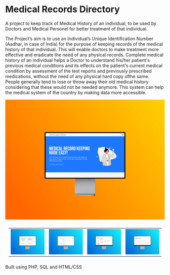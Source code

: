 # Medical Records Directory
A project to keep track of Medical History of an individual, to be used by Doctors and Medical Personel for better treatment of that individual.


The Project’s aim is to use an Individual’s Unique Identification Number (Aadhar, in case of India) for  the  purpose  of  keeping  records  of  the  medical  history  of  that  individual.  This  will  enable doctors  to  make  treatment  more  effective  and  eradicate  the  need  of  any  physical  records. Complete  medical  history  of  an  individual  helps  a  Doctor  to  understand  his/her  patient's previous  medical  conditions  and  its  effects  on  the  patient's  current  medical  condition  by assessment of the test reports and previously prescribed medications, without the need of any physical hard copy ofthe same. People  generally  tend  to  lose  or  throw  away  their  old  medical  history  considering  that  these would not be needed anymore. This system can help the medical system of the country by making data more accessible.

![mc](https://github.com/TanmoySG/MedicalRecordsDirectory/blob/master/Screenshots/MLD%20SC/smartmockups_kcn2wzcg.jpg)

<table style="padding:10px">
  <tr>
    <td><img src="https://github.com/TanmoySG/MedicalRecordsDirectory/blob/master/Screenshots/MLD%20SC/smartmockups_kcn2z5x3.jpg"  alt="1" ></td>
    <td><img src="https://github.com/TanmoySG/MedicalRecordsDirectory/blob/master/Screenshots/MLD%20SC/smartmockups_kcn30rce.jpg"  alt="2" ></td>
    <td><img src="https://github.com/TanmoySG/MedicalRecordsDirectory/blob/master/Screenshots/MLD%20SC/smartmockups_kcn32asu.jpg"  alt="3"></td>
    <td><img src="https://github.com/TanmoySG/MedicalRecordsDirectory/blob/master/Screenshots/MLD%20SC/smartmockups_kcn33qli.jpg"  alt="4" ></td>
  </tr>
</table>

Built using PHP, SQL and HTML/CSS

